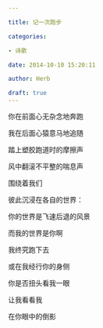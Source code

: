 ```yaml
---

title: 记一次跑步

categories:

- 诗歌

date: 2014-10-10 15:20:11

author: Herb

draft: true
---
```


你在前面心无杂念地奔跑

我在后面心猿意马地追随



踏上塑胶跑道时的摩擦声

风中翻滚不平整的喘息声

围绕着我们



彼此沉浸在各自的世界：

你的世界是飞速后退的风景

而我的世界是你啊



我终究跑下去

或在我经行你的身侧

你是否扭头看我一眼

让我看看我

在你眼中的倒影